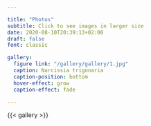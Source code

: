```yaml
---

title: "Photos"
subtitle: Click to see images in larger size 
date: 2020-08-10T20:39:13+02:00
draft: false
font: classic

gallery: 
  figure link: "/gallery/gallery/1.jpg" 
  caption: Narcissia trigonaria 
  caption-position: bottom
  hover-effect: grow 
  caption-effect: fade 

---
```


{{< gallery >}} 

